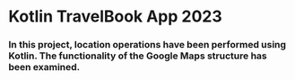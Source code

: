 # Kotlin TravelBook App 2023

### In this project, location operations have been performed using Kotlin. The functionality of the Google Maps structure has been examined.

